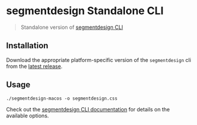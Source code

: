 # segmentdesign Standalone CLI

> Standalone version of [segmentdesign CLI](https://segmentdesign.com/docs/installation#using-segmentdesign-cli)

## Installation

Download the appropriate platform-specific version of the `segmentdesign` cli from the [latest release](https://github.com/segmentdesign/segmentdesign/releases).

## Usage

```
./segmentdesign-macos -o segmentdesign.css
```

Check out the [segmentdesign CLI documentation](https://segmentdesign.com/docs/installation#using-segmentdesign-cli) for details on the available options.
